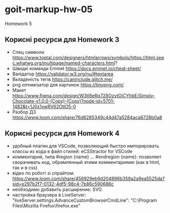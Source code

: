# goit-markup-hw-05

Homework 5

## Корисні ресурси для Homework 3

- Спец символи
  https://www.toptal.com/designers/htmlarrows/symbols/https://html.spec.whatwg.org/multipage/named-characters.html?
- Швидкі команди Emmet https://docs.emmet.io/cheat-sheet/
- Валідатор https://validator.w3.org/nu/#textarea
- Вкладеність тегів https://caninclude.glitch.me/
- png оптимізатор для картинок https://tinypng.com/
- Макет
  https://www.figma.com/design/W3tI6eRq728OzvtOiCYhbE/Simply-Chocolate-v1.0.0-(Copy)-(Copy)?node-id=5701-1482&t=1J0x1xwRV62OtlO5-0
- Разбор ДЗ https://www.loom.com/share/76d6285349c44d47a5284aca6728b0a8

## Корисні ресурси для Homework 4

- удобный плагин для VSCode, позволяющий быстро импорировать классы из кода в файл стилей:
  eCSStractor for VSCode
- комментарий, типа #region {name} ... #endregion {name}: позволяет сворачивать код, обрамленный этими комментариями (как в html, так и в css)
- відео по роботі зі спрайтом:
  https://www.loom.com/share/458929eb9d204896b359a2a9ea5525da?sid=e297b2f7-0132-4df5-98c4-7b86c590686c
- необходимо добавить расширение: SVG
- настройка браузера в LiveServer:
  "liveServer.settings.AdvanceCustomBrowserCmdLine": "C:\\Program Files\\Mozilla Firefox\\firefox.exe"
